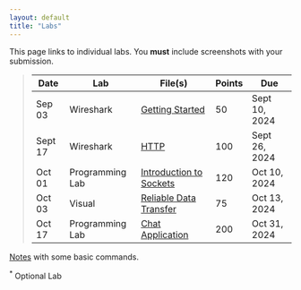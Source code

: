 ```yaml
---
layout: default
title: "Labs"
---
```


This page links to individual labs. You **must** include screenshots with your submission.

>  Date   | Lab | File(s) | Points | Due
> ------- | --- | ------- | ------ | ----
> Sep 03 | Wireshark | [Getting Started](files/Wireshark_Intro_v8.1.pdf) | 50 | Sept 10, 2024
> Sept 17 | Wireshark | [HTTP](files/Wireshark_HTTP_v8.1.pdf) | 100 | Sept 26, 2024
> Oct 01 | Programming Lab | [Introduction to Sockets](sockets_intro.html) | 120 | Oct 10, 2024
> Oct 03 | Visual | [Reliable Data Transfer](rdt.html) | 75 | Oct 13, 2024
> Oct 17 | Programming Lab | [Chat Application](chat.html) | 200 | Oct 31, 2024

<!--
> Aug 29 | Wireshark | [Getting Started](files/Wireshark_Intro_v8.1.pdf) | 50 | Sept 05, 2023
> Sept 12 | Wireshark | [DNS](files/Wireshark_DNS_v8.1.pdf) | 100 | Sept 21, 2023
> Sept 26 | Programming | [Introduction to Sockets](sockets_intro.html) | 150 | Oct 05, 2023
> Oct 05 | Wireshark | [TCP](files/Wireshark_TCP_v8.1.pdf) | 100 | Oct 17, 2023
> Oct 05 | Programming | [Three Letter Match](tlm.md) | 200 | Oct 26, 2023
> Oct 19 | Wireshark | [IP](files/Wireshark_IP_v8.1.pdf) | 100 | Oct 31, 2023
> Nov 21 | Programming | [C Raw Sockets](c-raw-sockets.html) | 150 | Dec 9, 2023
-->

<!--
> Sept 20 | Wireshark | [UDP](files/Wireshark_UDP_v8.1.pdf) <sup>*</sup> | 75 | Sept 30, 2022
> Sept 27 | Lab | [Reliable Data Transfer](rdt.html) | 75 | Oct 09, 2022
> Oct 25 | Wireshark | [DHCP](files/Wireshark_DHCP_v8.1.pdf) <sup>*</sup> | 75 | Nov 06
> Nov 24 | Programming Lab | [C Raw Sockets](c-raw-sockets.html) | 150 | Dec 10
-->
<!--
> Sept 25 | Programming Lab | [Introduction to Sockets](sockets_intro.html) | 100 | Oct 05
> Sept 28 | Programming Lab | Three Letter Match [tlm](tlm.md) | 200 | Oct 14
> Sept 30 | Wireshark | [TCP](files/Wireshark_TCP_v8.1.pdf) and the [capture](files/tcp.pcapng) | 100 | Oct 16
> Oct 21 | Wireshark | [DHCP](files/Wireshark_DHCP_v8.1.pdf) | 75 | Nov 02
> Nov 24 | Programming Lab | [C Raw Sockets](c-raw-sockets.html) | 100 | Dec 11
-->

<!--
> Sept 24 | Lab | [Reliable Data Transfer](rdt.html) - [Solutions](rdt_solutions.html) | Oct 08
> Sept 29 | Wireshark | [TCP](files/Wireshark_TCP_v7.0.pdf) - [local capture](files\tcp.pcapng) | Oct 10
> Oct 20 | Wireshark | [NAT](files/Wireshark_NAT_v7.0.pdf) | Oct 29
> Nov 17 | Programming Lab | [Ping Pong](pingpong.html) | Nov 30
-->

[Notes](./notes.html) with some basic commands. 

<sup>*</sup> Optional Lab
